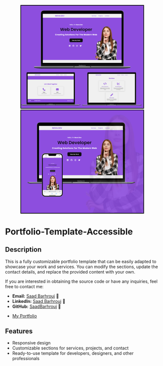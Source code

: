 
<div style="text-align: center;">
    <img src="preview/1.preview.png" alt="Portfolio Preview" width="400" style="border: 2px solid #000; display: inline-block;">
        <img src="preview/11.preview.png" alt="Portfolio Preview" width="400" style="border: 2px solid #000; display: inline-block;">
</div>



# Portfolio-Template-Accessible

## Description
This is a fully customizable portfolio template that can be easily adapted to showcase your work and services. You can modify the sections, update the contact details, and replace the provided content with your own.

If you are interested in obtaining the source code or have any inquiries, feel free to contact me:
- **Email:** [Saad Barhrouj](saad.barhrouj@etu.uae.ac.ma) 📧
- **LinkedIn:** [Saad Barhrouj](https://www.linkedin.com/in/saad-barhrouj-b37270295/) 💼
- **GitHub:** [SaadBarhrouj](https://github.com/SaadBarhrouj) 🐙
-  <p> <a href="https://portfolio-saad-barhrouj.netlify.app/" target="_blank">My Portfolio</a></p> 


## Features
- Responsive design
- Customizable sections for services, projects, and contact
- Ready-to-use template for developers, designers, and other professionals


